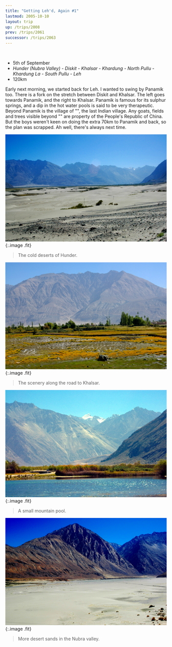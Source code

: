 ```yaml
---
title: "Getting Leh'd, Again #1"
lastmod: 2005-10-10
layout: trip
up: /trips/2008
prev: /trips/2061
successor: /trips/2063
---
```


&nbsp;

- 5th of September
- _Hunder (Nubra Valley) - Diskit - Khalsar - Khardung -               North Pullu - Khardung La - South Pullu - Leh_
- 120km


Early next morning, we started back for Leh. I wanted to swing             by Panamik too. There is a fork on the stretch between Diskit             and Khalsar. The left goes towards Panamik, and the right to             Khalsar. Panamik is famous for its sulphur springs, and a dip in             the hot water pools is said to be very therapeutic. Beyond             Panamik is the village of &quot;&quot;, the last Indian village. Any             goats, fields and trees visible beyond &quot;&quot; are property of the             People's Republic of China. But the boys weren't keen on doing             the extra 70km to Panamik and back, so the plan was scrapped. Ah             well, there's always next time.

![DSC_0329.JPG](/images/photos/DSC_0329.JPG 'DSC_0329.JPG'){:.image .fit}

>  The cold deserts of Hunder. 

![DSC_0330.JPG](/images/photos/DSC_0330.JPG 'DSC_0330.JPG'){:.image .fit}

>  The scenery along the road to Khalsar. 

![DSC_0331.JPG](/images/photos/DSC_0331.JPG 'DSC_0331.JPG'){:.image .fit}

>  A small mountain pool. 

![DSC_0332.JPG](/images/photos/DSC_0332.JPG 'DSC_0332.JPG'){:.image .fit}

>  More desert sands in the Nubra valley. 



